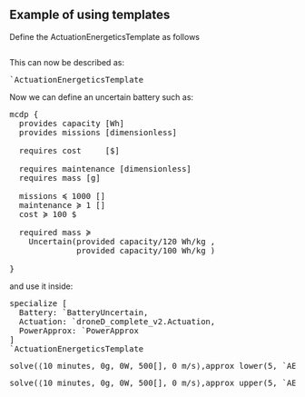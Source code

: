 ## Example of using templates


Define the ActuationEnergeticsTemplate as follows

<pre class='mcdp_template' id='ActuationEnergeticsTemplate'></pre>

This can now be described as:

<pre class='template_graph_enclosed'>`ActuationEnergeticsTemplate</pre>


Now we can define an uncertain battery such as:


<pre class="mcdp" id='BatteryUncertain' label='BatteryUncertain.mcdp'>
mcdp {
  provides capacity [Wh]
  provides missions [dimensionless]

  requires cost     [&#36;]

  requires maintenance [dimensionless]
  requires mass [g]

  missions ≼ 1000 []
  maintenance ≽ 1 []
  cost ≽ 100 &#36;

  required mass ≽
    Uncertain(provided capacity/120 Wh/kg ,
              provided capacity/100 Wh/kg )

}
</pre>


and use it inside:

<pre class='mcdp' id='AE1' label='AE1.mcdp'>
specialize [
  Battery: `BatteryUncertain,
  Actuation: `droneD_complete_v2.Actuation,
  PowerApprox: `PowerApprox
]
`ActuationEnergeticsTemplate
</pre>

<!-- <render class='ndp_graph_enclosed'>`AE1</render> -->


<!-- <pre class='print_mcdp'>approx_lower(5, `AE1)</pre> -->

<pre class='print_value'>solve(⟨10 minutes, 0g, 0W, 500[], 0 m/s⟩,approx_lower(5, `AE1))</pre>
<pre class='print_value'>solve(⟨10 minutes, 0g, 0W, 500[], 0 m/s⟩,approx_upper(5, `AE1))</pre>
